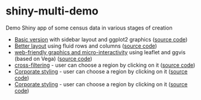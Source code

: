 # shiny-multi-demo
Demo Shiny app of some census data in various stages of creation


- [Basic version](https://ellisp.shinyapps.io/shiny-map-0-basic/) with sidebar layout and ggplot2 graphics ([source code](https://github.com/ellisp/shiny-multi-demo/tree/0-basic/shiny-map))
- [Better layout](https://ellisp.shinyapps.io/shiny-map-1-layout/) using fluid rows and columns ([source code](https://github.com/ellisp/shiny-multi-demo/tree/1-layout/shiny-map))
- [web-friendly graphics and micro-interactivity](https://ellisp.shinyapps.io/shiny-map-2-micro-int/) using leaflet and ggvis (based on Vega) ([source code](https://github.com/ellisp/shiny-multi-demo/tree/2-micro-int/shiny-map))
- [cross-filtering](https://ellisp.shinyapps.io/shiny-map-3-cross-filter/) - user can choose a region by clicking on it ([source code](https://github.com/ellisp/shiny-multi-demo/tree/3-cross-filter/shiny-map))
- [Corporate styling](https://ellisp.shinyapps.io/shiny-map-4-styles/) - user can choose a region by clicking on it ([source code](https://github.com/ellisp/shiny-multi-demo/tree/4-styles/shiny-map))
- [Corporate styling](https://ellisp.shinyapps.io/shiny-map-4-dynamic-pictures/) - user can choose a region by clicking on it ([source code](https://github.com/ellisp/shiny-multi-demo/tree/5-images/shiny-map))
